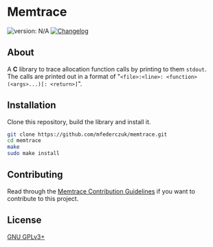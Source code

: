 # Memtrace #

<!-- [version_shield]: https://img.shields.io/badge/version-vX.Y.Z-blue.svg -->
[version_shield]: https://img.shields.io/badge/version-N%2FA-blue.svg
<!-- [version_page]: https://github.com/mfederczuk/memtrace/releases/vX.Y.Z "Release vX.Y.Z" -->
<!-- [![version: vX.Y.Z][version_shield]][version_page] -->
![version: N/A][version_shield]
[![Changelog](https://img.shields.io/badge/-Changelog-blue.svg)](./CHANGELOG.md "Changelog")

## About ##

A **C** library to trace allocation function calls by printing to them `stdout`.  
The calls are printed out in a format of
 "`<file>:<line>: <function>(<args>...)[: <return>]`".

## Installation ##

Clone this repository, build the library and install it.

```sh
git clone https://github.com/mfederczuk/memtrace.git
cd memtrace
make
sudo make install
```

## Contributing ##

Read through the [Memtrace Contribution Guidelines](./CONTRIBUTING.md)
 if you want to contribute to this project.

## License ##

[GNU GPLv3+](./LICENSE)
